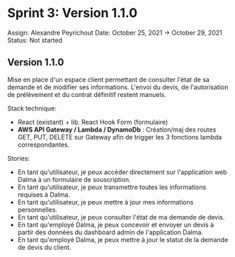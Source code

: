 # Sprint 3: Version 1.1.0

Assign: Alexandre Peyrichout
Date: October 25, 2021 → October 29, 2021
Status: Not started

## Version 1.1.0

Mise en place d'un espace client permettant de consulter l'état de sa demande et de modifier ses informations.
L'envoi du devis, de l'autorisation de prélèvement et du contrat définitif restent manuels.

Stack technique:

- React (existant) + lib. React Hook Form (formulaire)
- **AWS API Gateway / Lambda / DynamoDb** : Création/maj des routes GET, PUT, DELETE sur Gateway afin de trigger les 3 fonctions lambda correspondantes.

Stories:

- En tant qu'utilisateur, je peux accéder directement sur l'application web Dalma à un formulaire de souscription.
- En tant qu'utilisateur, je peux transmettre toutes les informations requises à Dalma.
- En tant qu'utilisateur, je peux mettre à jour mes informations personnelles.
- En tant qu'utilisateur, je peux consulter l'état de ma demande de devis.
- En tant qu'employé Dalma, je peux concevoir et envoyer un devis à partir des données du dashboard admin de l'application Dalma.
- En tant qu'employé Dalma, je peux mettre à jour le statut de la demande de devis du client.